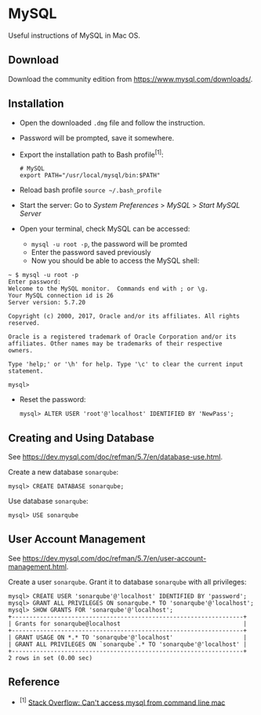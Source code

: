 # MySQL

Useful instructions of MySQL in Mac OS.

## Download

Download the community edition from <https://www.mysql.com/downloads/>.

## Installation

- Open the downloaded `.dmg` file and follow the instruction.
- Password will be prompted, save it somewhere.
- Export the installation path to Bash profile<sup>[1]</sup>:

    ```
    # MySQL
    export PATH="/usr/local/mysql/bin:$PATH"
    ```

- Reload bash profile `source ~/.bash_profile`
- Start the server: Go to _System Preferences_ > _MySQL_ > _Start MySQL Server_
- Open your terminal, check MySQL can be accessed:
  - `mysql -u root -p`, the password will be promted
  - Enter the password saved previously
  - Now you should be able to access the MySQL shell:

```
~ $ mysql -u root -p
Enter password:
Welcome to the MySQL monitor.  Commands end with ; or \g.
Your MySQL connection id is 26
Server version: 5.7.20

Copyright (c) 2000, 2017, Oracle and/or its affiliates. All rights reserved.

Oracle is a registered trademark of Oracle Corporation and/or its
affiliates. Other names may be trademarks of their respective
owners.

Type 'help;' or '\h' for help. Type '\c' to clear the current input statement.

mysql>
```

- Reset the password:

    ```
    mysql> ALTER USER 'root'@'localhost' IDENTIFIED BY 'NewPass';
    ```

## Creating and Using Database

See <https://dev.mysql.com/doc/refman/5.7/en/database-use.html>.

Create a new database `sonarqube`:

```
mysql> CREATE DATABASE sonarqube;
```

Use database `sonarqube`:

```
mysql> USE sonarqube
```

## User Account Management

See <https://dev.mysql.com/doc/refman/5.7/en/user-account-management.html>.

Create a user `sonarqube`. Grant it to database `sonarqube` with all privileges:

```
mysql> CREATE USER 'sonarqube'@'localhost' IDENTIFIED BY 'password';
mysql> GRANT ALL PRIVILEGES ON sonarqube.* TO 'sonarqube'@'localhost';
mysql> SHOW GRANTS FOR 'sonarqube'@'localhost';
+------------------------------------------------------------------+
| Grants for sonarqube@localhost                                   |
+------------------------------------------------------------------+
| GRANT USAGE ON *.* TO 'sonarqube'@'localhost'                    |
| GRANT ALL PRIVILEGES ON `sonarqube`.* TO 'sonarqube'@'localhost' |
+------------------------------------------------------------------+
2 rows in set (0.00 sec)
```

## Reference

- <sup>[1]</sup> [Stack Overflow: Can't access mysql from command line mac][so1]

[so1]: https://stackoverflow.com/questions/8195418
